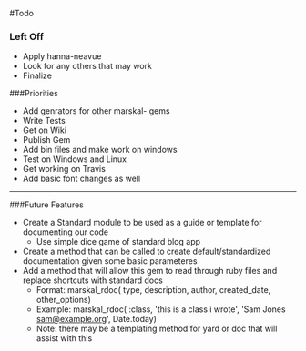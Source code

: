 #Todo

### Left Off
* Apply hanna-neavue
* Look for any others that may work
* Finalize 

###Priorities
* Add genrators for other marskal- gems
* Write Tests
* Get on Wiki
* Publish Gem
* Add bin files and make work on windows
* Test on Windows and Linux
* Get working on Travis
* Add basic font changes as well

------

###Future Features
* Create a Standard module to be used as a guide or template for documenting our code
    * Use simple dice game of standard blog app
* Create a method that can be called to create default/standardized documentation given some basic parameteres
* Add a method that will allow this gem to read through ruby files and replace shortcuts with standard docs
    * Format:   marskal_rdoc( type, description, author, created_date, other_options)
    * Example:  marskal_rdoc( :class, 'this is a class i wrote', 'Sam Jones sam@example.org', Date.today)
    * Note:     there may be a templating method for yard or doc that will assist with this




